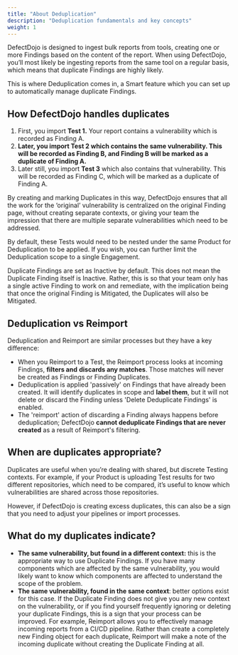 ```yaml
---
title: "About Deduplication"
description: "Deduplication fundamentals and key concepts"
weight: 1
---
```


DefectDojo is designed to ingest bulk reports from tools, creating one or more Findings based on the content of the report. When using DefectDojo, you’ll most likely be ingesting reports from the same tool on a regular basis, which means that duplicate Findings are highly likely.

This is where Deduplication comes in, a Smart feature which you can set up to automatically manage duplicate Findings.

## How DefectDojo handles duplicates

1. First, you import **Test 1\.** Your report contains a vulnerability which is recorded as Finding A.
2. **Later, you import Test 2 which contains the same vulnerability. This will be recorded as Finding B, and Finding B will be marked as a duplicate of Finding A.**
3. Later still, you import **Test 3** which also contains that vulnerability. This will be recorded as Finding C, which will be marked as a duplicate of Finding A.

By creating and marking Duplicates in this way, DefectDojo ensures that all the work for the ‘original’ vulnerability is centralized on the original Finding page, without creating separate contexts, or giving your team the impression that there are multiple separate vulnerabilities which need to be addressed.

By default, these Tests would need to be nested under the same Product for Deduplication to be applied. If you wish, you can further limit the Deduplication scope to a single Engagement.

Duplicate Findings are set as Inactive by default. This does not mean the Duplicate Finding itself is Inactive. Rather, this is so that your team only has a single active Finding to work on and remediate, with the implication being that once the original Finding is Mitigated, the Duplicates will also be Mitigated.

## Deduplication vs Reimport

Deduplication and Reimport are similar processes but they have a key difference:

* When you Reimport to a Test, the Reimport process looks at incoming Findings, **filters and** **discards any matches**. Those matches will never be created as Findings or Finding Duplicates.
* Deduplication is applied 'passively' on Findings that have already been created. It will identify duplicates in scope and **label them**, but it will not delete or discard the Finding unless 'Delete Deduplicate Findings' is enabled.
* The 'reimport' action of discarding a Finding always happens before deduplication; DefectDojo **cannot deduplicate Findings that are never created** as a result of Reimport's filtering.

## When are duplicates appropriate?

Duplicates are useful when you’re dealing with shared, but discrete Testing contexts. For example, if your Product is uploading Test results for two different repositories, which need to be compared, it’s useful to know which vulnerabilities are shared across those repositories.

However, if DefectDojo is creating excess duplicates, this can also be a sign that you need to adjust your pipelines or import processes.

## What do my duplicates indicate?

* **The same vulnerability, but found in a different context:** this is the appropriate way to use Duplicate Findings. If you have many components which are affected by the same vulnerability, you would likely want to know which components are affected to understand the scope of the problem.
​
* **The same vulnerability, found in the same context**: better options exist for this case. If the Duplicate Finding does not give you any new context on the vulnerability, or if you find yourself frequently ignoring or deleting your duplicate Findings, this is a sign that your process can be improved. For example, Reimport allows you to effectively manage incoming reports from a CI/CD pipeline. Rather than create a completely new Finding object for each duplicate, Reimport will make a note of the incoming duplicate without creating the Duplicate Finding at all.
